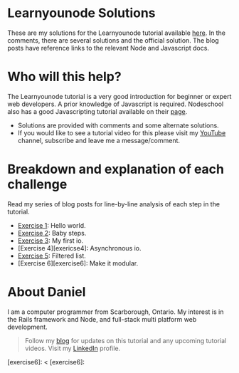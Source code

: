 # Learnyounode Solutions

These are my solutions for the Learnyounode tutorial available [here][LearnyounodeLink].  In the comments, there are several solutions and the official solution.  The blog posts have reference links to the relevant Node and Javascript docs.

# Who will this help?

The Learnyounode tutorial is a very good introduction for beginner or expert web developers.  A prior knowledge of Javascript is required.  Nodeschool also has a good Javascripting tutorial available on their [page][javascriptingLink].

- Solutions are provided with comments and some alternate solutions.
- If you would like to see a tutorial video for this please visit my [YouTube][youtubelink] channel, subscribe and leave me a message/comment.


# Breakdown and explanation of each challenge

Read my series of blog posts for line-by-line analysis of each step in the tutorial.

- [Exercise 1][exercise1]:  Hello world.
- [Exercise 2][exercise2]:  Baby steps.
- [Exercise 3][exercise3]:  My first io.
- [Exercise 4][exericse4]:  Asynchronous io.
- [Exercise 5][exercise5]:  Filtered list.
- [Exercise 6][exercise6]:  Make it modular.


# About Daniel

I am a computer programmer from Scarborough, Ontario.  My interest is in the Rails framework and Node, and full-stack multi platform web development.


> Follow my [blog][bloglink] for updates on this tutorial and any upcoming tutorial videos.
> Visit my [LinkedIn][linkedinlink] profile.

[LearnyounodeLink]: <https://github.com/workshopper/learnyounode>
[bloglink]: <https://medium.com/coding-and-web-development/learnyounode-92487f382e01#.4xabu4beh>
[youtubelink]: <https://www.youtube.com/c/danielpaulgrechpereira>
[linkedinlink]: <https://ca.linkedin.com/in/danielpaulpereira>
[javascriptingLink]: <https://github.com/workshopper/javascripting>

[exercise1]: <https://medium.com/coding-and-web-development/learnyounode-exercise-1-907e214c4f28#.pxzcl7vkt>
[exercise2]: <https://medium.com/coding-and-web-development/learnyounode-exercise-2-677f3a9d32f1#.2ls4dyw3t>
[exercise3]: <https://medium.com/coding-and-web-development/learnyounode-exercise-3-2aa8d6aba68a#.njwfdxqqt>
[exercise4]: <https://medium.com/@pereirawebdev/learnyounode-exercise-4-89a8b2637677#.o9nvapnz8>
[exercise5]: <https://medium.com/coding-and-web-development/learnyounode-exercise-5-ba7e4212bd56#.iam1nr6f4>
[exercise6]: <
[exercise6]: